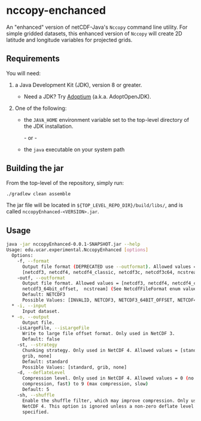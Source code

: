 # nccopy-enchanced

An "enhanced" version of netCDF-Java's `Nccopy` command line utility.
For simple gridded datasets, this enhanced version of `Nccopy` will create 2D latitude and longitude variables for projected grids.

## Requirements

You will need:

1. a Java Development Kit (JDK), version 8 or greater.
   * Need a JDK?
     Try [Adoptium](https://adoptopenjdk.net/releases.html) (a.k.a. AdoptOpenJDK).

2. One of the following:
   * the `JAVA_HOME` environment variable set to the top-level directory of the JDK installation.

     \- or -

   * the `java` executable on your system path

## Building the jar

From the top-level of the repository, simply run:

~~~bash
./gradlew clean assemble
~~~

The jar file will be located in `${TOP_LEVEL_REPO_DIR}/build/libs/`, and is called `nccopyEnhanced-<VERSION>.jar`.

## Usage

~~~bash
java -jar nccopyEnhanced-0.0.1-SNAPSHOT.jar --help
Usage: edu.ucar.experimental.NccopyEnhanced [options]
  Options:
    -f, --format
      Output file format (DEPRECATED use --outformat). Allowed values =
      [netcdf3, netcdf4, netcdf4_classic, netcdf3c, netcdf3c64, ncstream]
    -outf, --outformat
      Output file format. Allowed values = [netcdf3, netcdf4, netcdf4_classic,
      netcdf3_64bit_offset,  ncstream] (See NetcdfFileFormat enum values)
      Default: NETCDF3
      Possible Values: [INVALID, NETCDF3, NETCDF3_64BIT_OFFSET, NETCDF4, NETCDF4_CLASSIC, NETCDF3_64BIT_DATA, NCSTREAM]
  * -i, --input
      Input dataset.
  * -o, --output
      Output file.
    -isLargeFile, --isLargeFile
      Write to large file offset format. Only used in NetCDF 3.
      Default: false
    -st, --strategy
      Chunking strategy. Only used in NetCDF 4. Allowed values = [standard,
      grib, none]
      Default: standard
      Possible Values: [standard, grib, none]
    -d, --deflateLevel
      Compression level. Only used in NetCDF 4. Allowed values = 0 (no
      compression, fast) to 9 (max compression, slow)
      Default: 5
    -sh, --shuffle
      Enable the shuffle filter, which may improve compression. Only used in
      NetCDF 4. This option is ignored unless a non-zero deflate level is
      specified.
~~~
